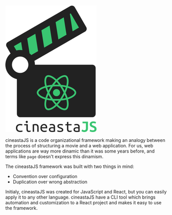 ![cineastaJS](https://github.com/cineasta-js/brand/raw/master/logos/logo-transparent.png)

cineastaJS is a code organizational framework making an analogy between the process of structuring a movie and a web application. For us, web applications are way more dinamic than it was some years before, and terms like `page` doesn't express this dinamism.

The cineastaJS framework was built with two things in mind:

- Convention over configuration
- Duplication over wrong abstraction

Initialy, cineastaJS was created for JavaScript and React, but you can easily apply it to any other language. cineastaJS have a CLI tool which brings automation and customization to a React project and makes it easy to use the framework.
